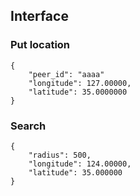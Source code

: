 ## Interface

### Put location

```
{
    "peer_id": "aaaa"
    "longitude": 127.00000,
    "latitude": 35.0000000
}
```

### Search

```
{
    "radius": 500,
    "longitude": 124.00000,
    "latitude": 35.000000
}
```